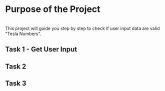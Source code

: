 # Purpose of the Project
<br />This project will guide you step by step to check if user input data are valid "Tesla Numbers".

## Task 1 - Get User Input

## Task 2

## Task 3
